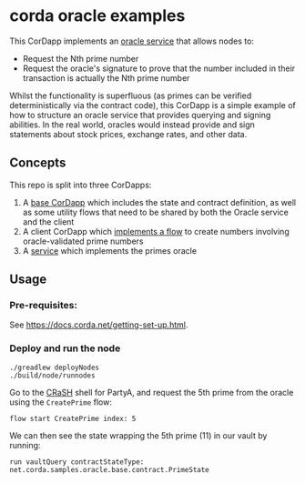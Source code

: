 # corda oracle examples

This CorDapp implements an [oracle service](https://training.corda.net/corda-details/oracles) that allows nodes to:

* Request the Nth prime number
* Request the oracle's signature to prove that the number included in their transaction is actually the Nth prime
  number

Whilst the functionality is superfluous (as primes can be verified deterministically via the contract code), this
CorDapp is a simple example of how to structure an oracle service that provides querying and signing abilities. In the
real world, oracles would instead provide and sign statements about stock prices, exchange rates, and other data.



## Concepts

This repo is split into three CorDapps:

1. A [base CorDapp](./base-kotlin/src/main/kotlin/net/corda/examples/oracle/base/flow) which includes the state and contract definition, as well as some utility flows that need to be
   shared by both the Oracle service and the client
2. A client CorDapp which [implements a flow](./client-kotlin/src/main/kotlin/net/corda/examples/oracle/client/flow/CreatePrime.kt) to create numbers involving oracle-validated prime numbers
3. A [service](./service-kotlin/src/main/kotlin/net/corda/examples/oracle/service) which implements the primes oracle


## Usage


### Pre-requisites:

See https://docs.corda.net/getting-set-up.html.


### Deploy and run the node
```
./greadlew deployNodes
./build/node/runnodes
```

Go to the [CRaSH](https://docs.corda.net/docs/corda-os/shell.html) shell for PartyA, and request the 5th prime from the oracle using the `CreatePrime` flow:

    flow start CreatePrime index: 5

We can then see the state wrapping the 5th prime (11) in our vault by running:

    run vaultQuery contractStateType: net.corda.samples.oracle.base.contract.PrimeState

